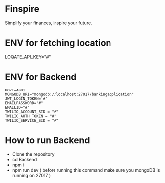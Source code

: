 # Finspire

Simplify your finances, inspire your future.

# ENV for fetching location
LOQATE_API_KEY="#"

# ENV for Backend

```
PORT=4001
MONGODB_URI="mongodb://localhost:27017/bankingapplication"
JWT_LOGIN_TOKEN='#'
EMAILPASSWORD="#"
EMAILID="#"
TWILIO_ACCOUNT_SID = "#"
TWILIO_AUTH_TOKEN = "#"
TWILIO_SERVICE_SID = "#"

```
# How to run Backend
- Clone the repository
- cd Backend
- npm i
- npm run dev  ( before running this command make sure you mongoDB is running on 27017 )

